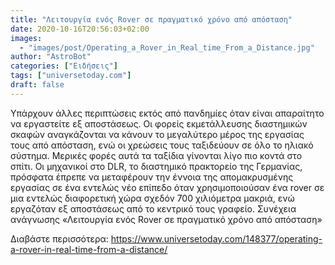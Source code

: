 ```yaml
---
title: "Λειτουργία ενός Rover σε πραγματικό χρόνο από απόσταση"
date: 2020-10-16T20:56:03+02:00
images:
  - "images/post/Operating_a_Rover_in_Real_time_From_a_Distance.jpg"
author: "AstroBot"
categories: ["Ειδήσεις"]
tags: ["universetoday.com"]
draft: false
---
```


Υπάρχουν άλλες περιπτώσεις εκτός από πανδημίες όταν είναι απαραίτητο να εργαστείτε εξ αποστάσεως. Οι φορείς εκμετάλλευσης διαστημικών σκαφών αναγκάζονται να κάνουν το μεγαλύτερο μέρος της εργασίας τους από απόσταση, ενώ οι χρεώσεις τους ταξιδεύουν σε όλο το ηλιακό σύστημα. Μερικές φορές αυτά τα ταξίδια γίνονται λίγο πιο κοντά στο σπίτι. Οι μηχανικοί στο DLR, το διαστημικό πρακτορείο της Γερμανίας, πρόσφατα έπρεπε να μεταφέρουν την έννοια της απομακρυσμένης εργασίας σε ένα εντελώς νέο επίπεδο όταν χρησιμοποιούσαν ένα rover σε μια εντελώς διαφορετική χώρα σχεδόν 700 χιλιόμετρα μακριά, ενώ εργαζόταν εξ αποστάσεως από το κεντρικό τους γραφείο. Συνέχεια ανάγνωσης «Λειτουργία ενός Rover σε πραγματικό χρόνο από απόσταση»

Διαβάστε περισσότερα: https://www.universetoday.com/148377/operating-a-rover-in-real-time-from-a-distance/

